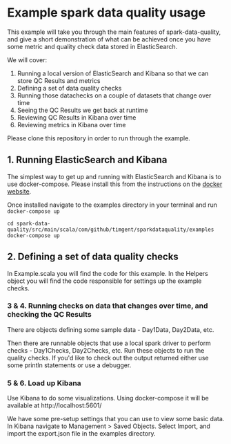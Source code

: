 # Example spark data quality usage
This example will take you through the main features of spark-data-quality, and give a short demonstration of what can
be achieved once you have some metric and quality check data stored in ElasticSearch.

We will cover:
1. Running a local version of ElasticSearch and Kibana so that we can store QC Results and metrics
2. Defining a set of data quality checks
3. Running those datachecks on a couple of datasets that change over time
4. Seeing the QC Results we get back at runtime
5. Reviewing QC Results in Kibana over time
6. Reviewing metrics in Kibana over time

Please clone this repository in order to run through the example.

## 1. Running ElasticSearch and Kibana
The simplest way to get up and running with ElasticSearch and Kibana is to use docker-compose. Please install this
from the instructions on the [docker website](https://docs.docker.com/compose/install/).

Once installed navigate to the examples directory in your terminal and run `docker-compose up`
```
cd spark-data-quality/src/main/scala/com/github/timgent/sparkdataquality/examples
docker-compose up
```

## 2. Defining a set of data quality checks
In Example.scala you will find the code for this example. In the Helpers object you will find the code responsible for
settings up the example checks.

### 3 & 4. Running checks on data that changes over time, and checking the QC Results
There are objects defining some sample data - Day1Data, Day2Data, etc.

Then there are runnable objects that use a local spark driver to perform checks - Day1Checks, Day2Checks, etc. Run
these objects to run the quality checks. If you'd like to check out the output returned either use some println
statements or use a debugger.

### 5 & 6. Load up Kibana
Use Kibana to do some visualizations. Using docker-compose it will be available at http://localhost:5601/

We have some pre-setup settings that you can use to view some basic data. In Kibana navigate to Management > Saved 
Objects. Select Import, and import the export.json file in the examples directory. 